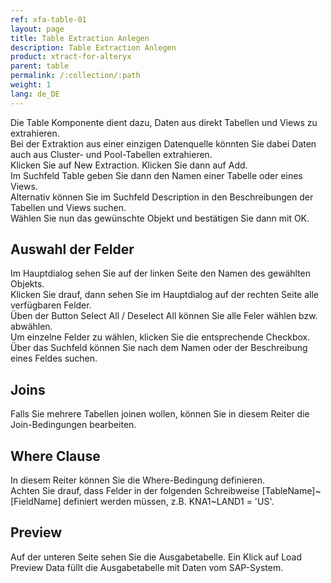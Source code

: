 ```yaml
---
ref: xfa-table-01
layout: page
title: Table Extraction Anlegen
description: Table Extraction Anlegen
product: xtract-for-alteryx
parent: table
permalink: /:collection/:path
weight: 1
lang: de_DE
---
```


Die Table Komponente dient dazu, Daten aus direkt Tabellen und Views zu extrahieren. <br>
Bei der Extraktion aus einer einzigen Datenquelle könnten Sie dabei Daten auch aus Cluster- und Pool-Tabellen extrahieren. <br>
Klicken Sie auf New Extraction. Klicken Sie dann auf Add. <br>
Im Suchfeld Table geben Sie dann den Namen einer Tabelle oder eines Views.<br> 
Alternativ können Sie im Suchfeld Description in den Beschreibungen der Tabellen und Views suchen.<br> 
Wählen Sie nun das gewünschte Objekt und bestätigen Sie dann mit OK.<br> 


## Auswahl der Felder
Im Hauptdialog sehen Sie auf der linken Seite den Namen des gewählten Objekts.<br>
Klicken Sie drauf, dann sehen Sie im Hauptdialog auf der rechten Seite alle verfügbaren Felder. <br> 
Üben der Button Select All / Deselect All können Sie alle Feler wählen bzw. abwählen. <br>
Um einzelne Felder zu wählen, klicken Sie die entsprechende Checkbox. <br>
Über das Suchfeld können Sie nach dem Namen oder der Beschreibung eines Feldes suchen.<br>

## Joins
Falls Sie mehrere Tabellen joinen wollen, können Sie in diesem Reiter die Join-Bedingungen bearbeiten.<br> 

## Where Clause
In diesem Reiter können Sie die Where-Bedingung definieren.<br> 
Achten Sie drauf, dass Felder in der folgenden Schreibweise [TableName]~[FieldName] definiert werden müssen, z.B. KNA1~LAND1 = 'US'.

## Preview 
Auf der unteren Seite sehen Sie die Ausgabetabelle. Ein Klick auf Load Preview Data füllt die Ausgabetabelle mit Daten vom SAP-System.<br>
